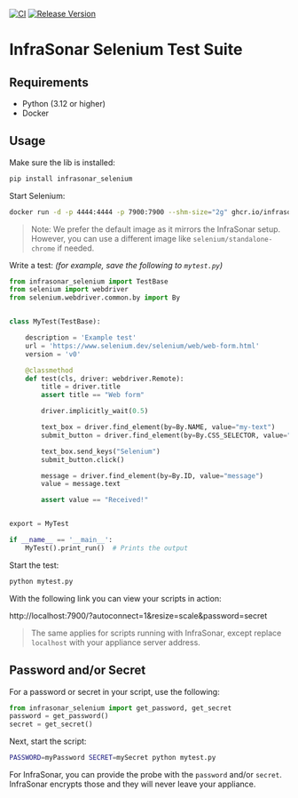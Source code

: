 [![CI](https://github.com/infrasonar/selenium/workflows/CI/badge.svg)](https://github.com/infrasonar/selenium/actions)
[![Release Version](https://img.shields.io/github/release/infrasonar/selenium)](https://github.com/infrasonar/selenium/releases)

# InfraSonar Selenium Test Suite

## Requirements

* Python (3.12 or higher)
* Docker

## Usage

Make sure the lib is installed:
```bash
pip install infrasonar_selenium
```

Start Selenium:
```bash
docker run -d -p 4444:4444 -p 7900:7900 --shm-size="2g" ghcr.io/infrasonar/selenium
```

> Note: We prefer the default image as it mirrors the InfraSonar setup. However, you can use a different image like `selenium/standalone-chrome` if needed.

Write a test: _(for example, save the following to `mytest.py`)_

```python
from infrasonar_selenium import TestBase
from selenium import webdriver
from selenium.webdriver.common.by import By


class MyTest(TestBase):

    description = 'Example test'
    url = 'https://www.selenium.dev/selenium/web/web-form.html'
    version = 'v0'

    @classmethod
    def test(cls, driver: webdriver.Remote):
        title = driver.title
        assert title == "Web form"

        driver.implicitly_wait(0.5)

        text_box = driver.find_element(by=By.NAME, value="my-text")
        submit_button = driver.find_element(by=By.CSS_SELECTOR, value="button")

        text_box.send_keys("Selenium")
        submit_button.click()

        message = driver.find_element(by=By.ID, value="message")
        value = message.text

        assert value == "Received!"


export = MyTest

if __name__ == '__main__':
    MyTest().print_run()  # Prints the output
```

Start the test:
```bash
python mytest.py
```


With the following link you can view your scripts in action:

http://localhost:7900/?autoconnect=1&resize=scale&password=secret

> The same applies for scripts running with InfraSonar, except replace `localhost` with your appliance server address.


## Password and/or Secret

For a password or secret in your script, use the following:

```python
from infrasonar_selenium import get_password, get_secret
password = get_password()
secret = get_secret()
```

Next, start the script:

```bash
PASSWORD=myPassword SECRET=mySecret python mytest.py
```

For InfraSonar, you can provide the probe with the `password` and/or `secret`.
InfraSonar encrypts those and they will never leave your appliance.

